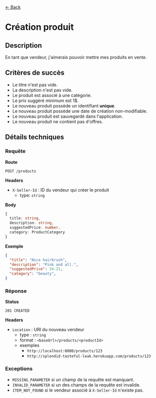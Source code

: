 [← Back](../README.md)

# Création produit

## Description

En tant que vendeur, j'aimerais pouvoir mettre mes produits en vente.

## Critères de succès

- Le titre n'est pas vide.
- La description n'est pas vide.
- Le produit est associé à une catégorie.
- Le prix suggéré minimum est 1$.
- Le nouveau produit possède un identifiant **unique**.
- Le nouveau produit possède une date de création non-modifiable.
- Le nouveau produit est sauvegardé dans l'application.
- Le nouveau produit ne contient pas d'offres.

## Détails techniques

### Requête

**Route**

`POST /products`

**Headers**

- `X-Seller-Id` : ID du vendeur qui créer le produit
  - type: `string`

**Body**

```ts
{
  title: string,
  description: string,
  suggestedPrice: number,
  category: ProductCategory
}
```

**Exemple**

```json
{
  "title": "Nice hairbrush",
  "description": "Pink and all.",
  "suggestedPrice": 34.21,
  "category": "beauty",
}
```

### Réponse

**Status**

`201 CREATED`

**Headers**

- `Location` : URI du nouveau vendeur
  - type : `string`
  - format : `<baseUrl>/products/<productId>`
  - exemples
    - `http://localhost:8080/products/123`
    - `http://splendid-tasteful-leak.herokuapp.com/products/123`

### Exceptions

- `MISSING_PARAMETER` si un champ de la requête est manquant.
- `INVALID_PARAMETER` si un des champs de la requête est invalide.
- `ITEM_NOT_FOUND` si le vendeur associé à `X-Seller-Id` n'existe pas.
